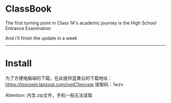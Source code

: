 # ClassBook
The first turning point in Class 14's academic journey is the High School Entrance Examination

And i'll finish the update in a week

---

# Install
为了方便电脑端的下载，在此提供蓝奏云的下载地址：https://lovcoxin.lanzout.com/ivpjC1mcvsje 提取码：1wzv

Attention: 内含.zip文件，手机一般无法读取
